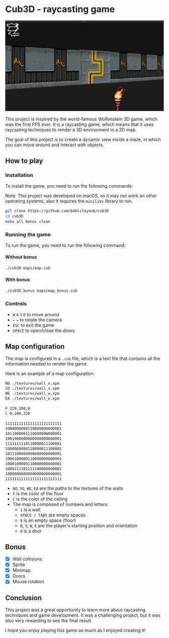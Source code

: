 # Cub3D - raycasting game

![Cub3D](./assets/game.png)

This project is inspired by the world-famous Wolfenstein 3D game, which was the first FPS ever. It is a raycasting game, which means that it uses raycasting techniques to render a 3D environment in a 2D map.

The goal of this project is to create a dynamic view inside a maze, in which you can move around and interact with objects.

## How to play

### Installation
 
To install the game, you need to run the following commands:

Note: This project was developed on macOS, so it may not work on other operating systems, also it requires the `minilibx` library to run.

```bash
git clone https://github.com/bablilayoub/cub3D
cd cub3D
make all bonus clean
```

### Running the game

To run the game, you need to run the following command:

#### Without bonus
```bash
./cub3D maps/map.cub
```

#### With bonus
```bash
./cub3D_bonus maps/map_bonus.cub
```

### Controls

- `W` `A` `S` `D` to move around
- `←` `→` to rotate the camera
- `ESC` to exit the game
- `SPACE` to open/close the doors

## Map configuration

The map is configured in a `.cub` file, which is a text file that contains all the information needed to render the game.

Here is an example of a map configuration:

```map
NO ./textures/wall_n.xpm
SO ./textures/wall_s.xpm
WE ./textures/wall_w.xpm
EA ./textures/wall_e.xpm

F 220,100,0
C 0,100,220

1111111111111111111111111
1000000000110000000000001
101100000111000000W000001
1001000000000000000000001
1111111110110000011100001
1000000000110000011100001
1011100000000000000000001
1000100000110000000000001
1000100000110000000000001
1000111101111100000000001
1000000000000000000000001
1111111111111111111111111
```

- `NO`, `SO`, `WE`, `EA` are the paths to the textures of the walls
- `F` is the color of the floor
- `C` is the color of the ceiling
- The map is composed of numbers and letters:
  - `1` is a wall
  - `SPACE / TABS` are empty spaces
  - `0` is an empty space (floor)
  - `N`, `S`, `W`, `E` are the player's starting position and orientation
  - `D` is a door

## Bonus

- [x] Wall collisions
- [x] Sprite
- [x] Minimap
- [x] Doors
- [x] Mouse rotation
  
## Conclusion

This project was a great opportunity to learn more about raycasting techniques and game development. It was a challenging project, but it was also very rewarding to see the final result.

I hope you enjoy playing this game as much as I enjoyed creating it!
